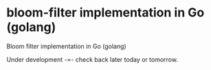 bloom-filter implementation in Go (golang)
==========================================

Bloom filter implementation in Go (golang)

Under development -=- check back later today or tomorrow.

